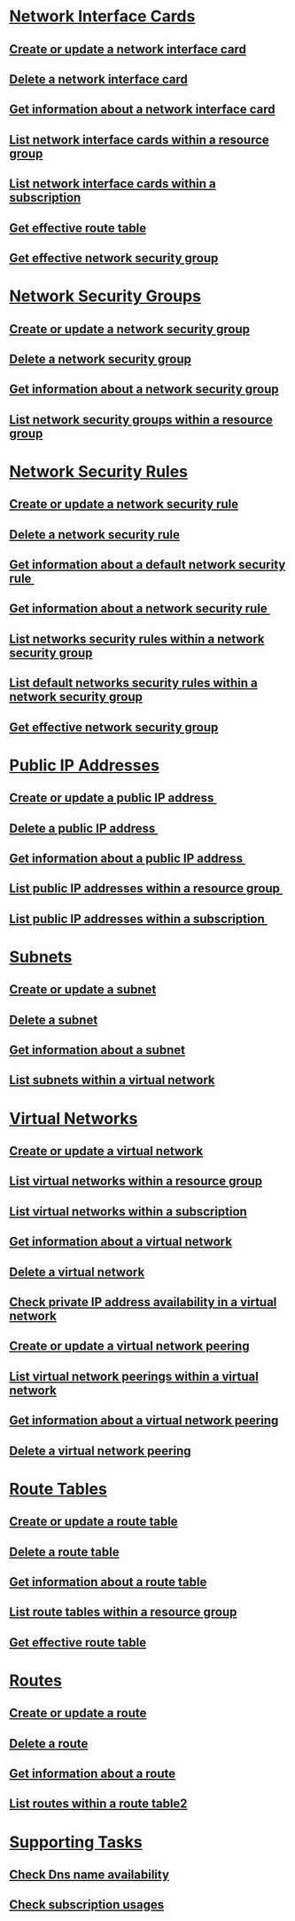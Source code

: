 # [Network Interface Cards](network-interface-cards.md)
## [Create or update a network interface card](create-or-update-a-network-interface-card.md)
## [Delete a network interface card](delete-a-network-interface-card.md)
## [Get information about a network interface card](get-information-about-a-network-interface-card.md)
## [List network interface cards within a resource group](list-network-interface-cards-within-a-resource-group.md)
## [List network interface cards within a subscription](list-network-interface-cards-within-a-subscription.md)
## [Get effective route table](get-effective-route-table.md)
## [Get effective network security group](get-effective-network-security-group.md)
# [Network Security Groups](network-security-groups.md)
## [Create or update a network security group](create-or-update-a-network-security-group.md)
## [Delete a network security group](delete-a-network-security-group.md)
## [Get information about a network security group](get-information-about-a-network-security-group.md)
## [List network security groups within a resource group](list-network-security-groups-within-a-resource-group.md)
# [Network Security Rules](network-security-rules.md)
## [Create or update a network security rule](create-or-update-a-network-security-rule.md)
## [Delete a network security rule](delete-a-network-security-rule.md)
## [Get information about a default network security rule ](get-information-about-a-default-network-security-rule.md)
## [Get information about a network security rule ](get-information-about-a-network-security-rule.md)
## [List networks security rules within a network security group](list-networks-security-rules-within-a-network-security-group.md)
## [List default networks security rules within a network security group](list-default-networks-security-rules-within-a-network-security-group.md)
## [Get effective network security group](get-effective-network-security-group.md)
# [Public IP Addresses](public-ip-addresses.md)
## [Create or update a public IP address ](create-or-update-a-public-ip-address.md)
## [Delete a public IP address ](delete-a-public-ip-address.md)
## [Get information about a public IP address ](get-information-about-a-public-ip-address.md)
## [List public IP addresses within a resource group ](list-public-ip-addresses-within-a-resource-group.md)
## [List public IP addresses within a subscription ](list-public-ip-addresses-within-a-subscription.md)
# [Subnets](subnets.md)
## [Create or update a subnet](create-or-update-a-subnet.md)
## [Delete a subnet](delete-a-subnet.md)
## [Get information about a subnet](get-information-about-a-subnet.md)
## [List subnets within a virtual network](list-subnets-within-a-virtual-network.md)
# [Virtual Networks](virtual-networks.md)
## [Create or update a virtual network](create-or-update-a-virtual-network.md)
## [List virtual networks within a resource group](list-virtual-networks-within-a-resource-group.md)
## [List virtual networks within a subscription](list-virtual-networks-within-a-subscription.md)
## [Get information about a virtual network](get-information-about-a-virtual-network.md)
## [Delete a virtual network](delete-a-virtual-network.md)
## [Check private IP address availability in a virtual network](check-private-ip-address-availability.md)
## [Create or update a virtual network peering](create-or-update-a-virtual-network-peering.md)
## [List virtual network peerings within a virtual network](list-virtual-network-peerings-within-a-virtual-network.md)
## [Get information about a virtual network peering](get-information-about-a-virtual-network-peering.md)
## [Delete a virtual network peering](delete-a-virtual-network-peering.md)
# [Route Tables](route-tables.md)
## [Create or update a route table](create-or-update-a-route-table.md)
## [Delete a route table](delete-a-route-table.md)
## [Get information about a route table](get-information-about-a-route-table.md)
## [List route tables within a resource group](list-route-tables-within-a-resource-group.md)
## [Get effective route table](get-effective-route-table.md)
# [Routes](routes.md)
## [Create or update a route](create-or-update-a-route.md)
## [Delete a route](delete-a-route.md)
## [Get information about a route](get-information-about-a-route.md)
## [List routes within a route table2](list-routes-within-a-route-table2.md)
# [Supporting Tasks](supporting-tasks.md)
## [Check Dns name availability](check-dns-name-availability.md)
## [Check subscription usages](check-subscription-usages.md)
